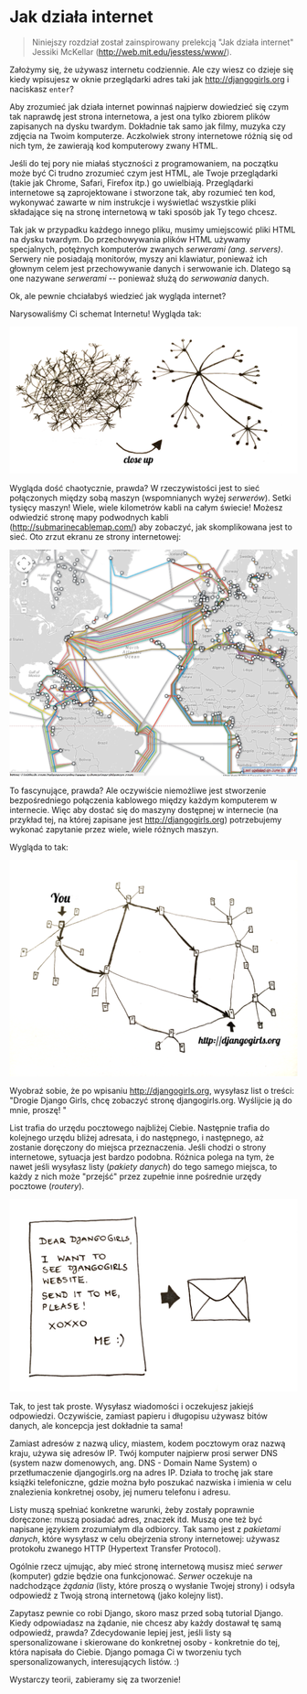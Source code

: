 # Jak działa internet

> Niniejszy rozdział został zainspirowany prelekcją "Jak działa internet" Jessiki McKellar (http://web.mit.edu/jesstess/www/).

Założymy się, że używasz internetu codziennie. Ale czy wiesz co dzieje się kiedy wpisujesz w oknie przeglądarki adres taki jak http://djangogirls.org i naciskasz `enter`?

Aby zrozumieć jak działa internet powinnaś najpierw dowiedzieć się czym tak naprawdę jest strona internetowa, a jest ona tylko zbiorem plików zapisanych na dysku twardym. Dokładnie tak samo jak filmy, muzyka czy zdjęcia na Twoim komputerze. Aczkolwiek strony internetowe różnią się od nich tym, że zawierają kod komputerowy zwany HTML.

Jeśli do tej pory nie miałaś styczności z programowaniem, na początku może być Ci trudno zrozumieć czym jest HTML, ale Twoje przeglądarki (takie jak Chrome, Safari, Firefox itp.) go uwielbiają. Przeglądarki internetowe są zaprojektowane i stworzone tak, aby rozumieć ten kod, wykonywać zawarte w nim instrukcje i wyświetlać wszystkie pliki składające się na stronę internetową w taki sposób jak Ty tego chcesz.

Tak jak w przypadku każdego innego pliku, musimy umiejscowić pliki HTML na dysku twardym. Do przechowywania plików HTML używamy specjalnych, potężnych komputerów zwanych *serwerami (ang. servers)*. Serwery nie posiadają monitorów, myszy ani klawiatur, ponieważ ich głownym celem jest przechowywanie danych i serwowanie ich. Dlatego są one nazywane *serwerami* -- ponieważ służą do *serwowania* danych.

Ok, ale pewnie chciałabyś wiedzieć jak wygląda internet?

Narysowaliśmy Ci schemat Internetu! Wygląda tak:

![Rysunek 1.1](images/internet_1.png)

Wygląda dość chaotycznie, prawda? W rzeczywistości jest to sieć połączonych między sobą maszyn (wspomnianych wyżej *serwerów*). Setki tysięcy maszyn! Wiele, wiele kilometrów kabli na całym świecie! Możesz odwiedzić stronę mapy podwodnych kabli (http://submarinecablemap.com/) aby zobaczyć, jak skomplikowana jest to sieć. Oto zrzut ekranu ze strony internetowej:

![Rysunek 1.2](images/internet_3.png)

To fascynujące, prawda? Ale oczywiście niemożliwe jest stworzenie bezpośredniego połączenia kablowego między każdym komputerem w internecie. Więc aby dostać się do maszyny dostępnej w internecie (na przykład tej, na której zapisane jest http://djangogirls.org) potrzebujemy wykonać zapytanie przez wiele, wiele różnych maszyn.

Wygląda to tak:

![Rysunek 1.3](images/internet_2.png)

Wyobraź sobie, że po wpisaniu http://djangogirls.org, wysyłasz list o treści: "Drogie Django Girls, chcę zobaczyć stronę djangogirls.org. Wyślijcie ją do mnie, proszę! "

List trafia do urzędu pocztowego najbliżej Ciebie. Następnie trafia do kolejnego urzędu bliżej adresata, i do następnego, i następnego, aż zostanie doręczony do miejsca przeznaczenia. Jeśli chodzi o strony internetowe, sytuacja jest bardzo podobna. Różnica polega na tym, że nawet jeśli wysyłasz listy (*pakiety danych*) do tego samego miejsca, to każdy z nich może "przejść" przez zupełnie inne pośrednie urzędy pocztowe (*routery*).

![Rysunek 1.4](images/internet_4.png)

Tak, to jest tak proste. Wysyłasz wiadomości i oczekujesz jakiejś odpowiedzi. Oczywiście, zamiast papieru i długopisu używasz bitów danych, ale koncepcja jest dokładnie ta sama!

Zamiast adresów z nazwą ulicy, miastem, kodem pocztowym oraz nazwą kraju, używa się adresów IP. Twój komputer najpierw prosi serwer DNS (system nazw domenowych, ang. DNS - Domain Name System) o przetłumaczenie djangogirls.org na adres IP. Działa to trochę jak stare książki telefoniczne, gdzie można było poszukać nazwiska i imienia w celu znalezienia konkretnej osoby, jej numeru telefonu i adresu.

Listy muszą spełniać konkretne warunki, żeby zostały poprawnie doręczone: muszą posiadać adres, znaczek itd. Muszą one też być napisane językiem zrozumiałym dla odbiorcy. Tak samo jest z *pakietami danych*, które wysyłasz w celu obejrzenia strony internetowej: używasz protokołu zwanego HTTP (Hypertext Transfer Protocol).

Ogólnie rzecz ujmując, aby mieć stronę internetową musisz mieć *serwer* (komputer) gdzie będzie ona funkcjonować. *Serwer* oczekuje na nadchodzące *żądania* (listy, które proszą o wysłanie Twojej strony) i odsyła odpowiedź z Twoją stroną internetową (jako kolejny list).

Zapytasz pewnie co robi Django, skoro masz przed sobą tutorial Django. Kiedy odpowiadasz na żądanie, nie chcesz aby każdy dostawał tę samą odpowiedź, prawda? Zdecydowanie lepiej jest, jeśli listy są spersonalizowane i skierowane do konkretnej osoby - konkretnie do tej, która napisała do Ciebie. Django pomaga Ci w tworzeniu tych spersonalizowanych, interesujących listów. :)

Wystarczy teorii, zabieramy się za tworzenie!
